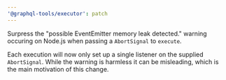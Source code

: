 ```yaml
---
'@graphql-tools/executor': patch
---
```


Surpress the "possible EventEmitter memory leak detected." warning occuring on Node.js when passing
a `AbortSignal` to `execute`.

Each execution will now only set up a single listener on the supplied `AbortSignal`. While the warning is harmless it can be misleading, which is the main motivation of this change.
